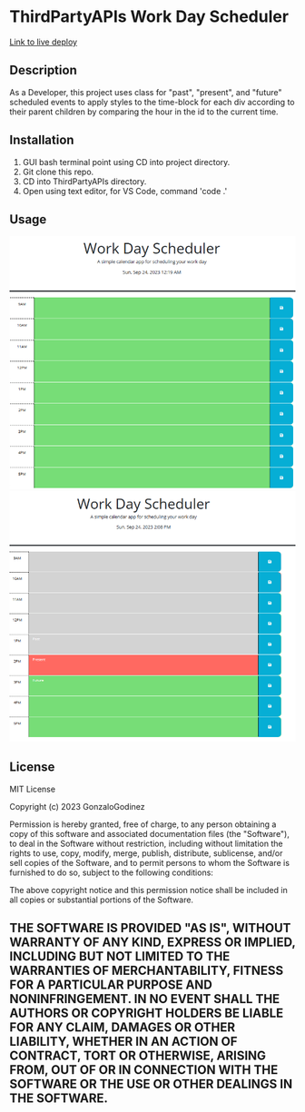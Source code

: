 # ThirdPartyAPIs Work Day Scheduler

[Link to live deploy](https://gonzalogodinez.github.io/thirdpartyapis/)

## Description
As a Developer, this project uses class for "past", "present", and "future" scheduled events to apply styles to the time-block for each div according to their parent children by comparing the hour in the id to the current time.


## Installation
1. GUI bash terminal point using CD into project directory.
2. Git clone this repo.
3. CD into ThirdPartyAPIs directory.
4. Open using text editor, for VS Code, command 'code .'

## Usage
![Work Day Sch Future events](./assets/Work-Day-SchFutEvn.png)
![Work Day Sch Past Pre Fut](./assets/Work-Day-SchPFP.png)

## License
MIT License

Copyright (c) 2023 GonzaloGodinez

Permission is hereby granted, free of charge, to any person obtaining a copy
of this software and associated documentation files (the "Software"), to deal
in the Software without restriction, including without limitation the rights
to use, copy, modify, merge, publish, distribute, sublicense, and/or sell
copies of the Software, and to permit persons to whom the Software is
furnished to do so, subject to the following conditions:

The above copyright notice and this permission notice shall be included in all
copies or substantial portions of the Software.

THE SOFTWARE IS PROVIDED "AS IS", WITHOUT WARRANTY OF ANY KIND, EXPRESS OR
IMPLIED, INCLUDING BUT NOT LIMITED TO THE WARRANTIES OF MERCHANTABILITY,
FITNESS FOR A PARTICULAR PURPOSE AND NONINFRINGEMENT. IN NO EVENT SHALL THE
AUTHORS OR COPYRIGHT HOLDERS BE LIABLE FOR ANY CLAIM, DAMAGES OR OTHER
LIABILITY, WHETHER IN AN ACTION OF CONTRACT, TORT OR OTHERWISE, ARISING FROM,
OUT OF OR IN CONNECTION WITH THE SOFTWARE OR THE USE OR OTHER DEALINGS IN THE
SOFTWARE.
---
